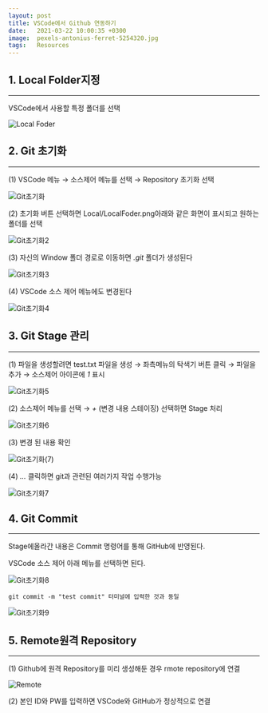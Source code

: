 ```yaml
---
layout: post
title: VSCode에서 Github 연동하기 
date:   2021-03-22 10:00:35 +0300
image:  pexels-antonius-ferret-5254320.jpg
tags:   Resources
---
```


## 1. Local Folder지정
***
VSCode에서 사용할 특정 폴더를 선택

![Local Foder](/images/LocalFoder.png)

## 2. Git 초기화 
***
(1) VSCode 메뉴 → 소스제어 메뉴를 선택 → Repository 초기화 선택

![Git초기화](images/Git초기화.png)

(2) 초기화 버튼 선택하면 Local/LocalFoder.png아래와 같은 화면이 표시되고 원하는 폴더를 선택 

![Git초기화2](/images/Git초기화(2).png)

(3) 자신의 Window 폴더 경로로 이동하면 _.git_ 폴더가 생성된다

![Git초기화3](/images/Git초기화(3).png)

(4) VSCode 소스 제어 메뉴에도 변경된다

![Git초기화4](/images/Git초기화(4).png)

## 3. Git Stage 관리
***

(1) 파일을 생성할려면 test.txt 파일을 생성 →  좌측메뉴의 탁색기 버튼 클릭  →  파일을 추가 →  소스제어 아이콘에 _1_ 표시

![Git초기화5](/images/Git초기화(5).png)

(2) 소스제어 메뉴를 선택 →  _+_ (변경 내용 스테이징) 선택하면 Stage 처리 

![Git초기화6](/images/Git초기화(6).png)

(3) 변경 된 내용 확인

![Git초기화(7)](./images/Git초기화(7).png)

(4) _..._  클릭하면 git과 관련된 여러가지 작업 수행가능 

![Git초기화7](images/Git초기화(7).png)

## 4. Git Commit 
***

Stage에올라간 내용은 Commit 명령어를 통해 GitHub에 반영된다.

VSCode 소스 제어 아래 메뉴를 선택하면 된다.

![Git초기화8](/images/Git초기화(8).png)

```
git commit -m "test commit" 터미널에 입력한 것과 동일 
```

![Git초기화9](/images/Git초기화(9).png)

## 5. Remote원격 Repository
***
(1) Github에 원격 Repository를 미리 생성해둔 경우 rmote repository에 연결

![Remote](/images/Remote.png)

(2) 본인 ID와 PW를 입력하면 VSCode와 GitHub가 정상적으로 연결

